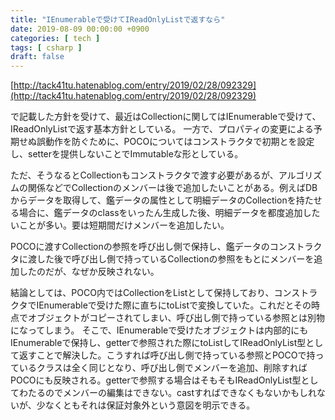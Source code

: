 ```yaml
---
title: "IEnumerableで受けてIReadOnlyListで返すなら"
date: 2019-08-09 00:00:00 +0900
categories: [ tech ]
tags: [ csharp ]
draft: false
---
```


[http://tack41tu.hatenablog.com/entry/2019/02/28/092329](http://tack41tu.hatenablog.com/entry/2019/02/28/092329)

で記載した方針を受けて、最近はCollectionに関してはIEnumerableで受けて、IReadOnlyListで返す基本方針としている。
一方で、プロパティの変更による予期せぬ誤動作を防ぐために、POCOについてはコンストラクタで初期とを設定し、setterを提供しないことでImmutableな形としている。

ただ、そうなるとCollectionもコンストラクタで渡す必要があるが、アルゴリズムの関係などでCollectionのメンバーは後で追加したいことがある。例えばDBからデータを取得して、鑑データの属性として明細データのCollectionを持たせる場合に、鑑データのclassをいったん生成した後、明細データを都度追加したいことが多い。要は短期間だけメンバーを追加したい。

POCOに渡すCollectionの参照を呼び出し側で保持し、鑑データのコンストラクタに渡した後で呼び出し側で持っているCollectionの参照をもとにメンバーを追加したのだが、なぜか反映されない。

結論としては、POCO内ではCollectionをListとして保持しており、コンストラクタでIEnumerableで受けた際に直ちにtoListで変換していた。これだとその時点でオブジェクトがコピーされてしまい、呼び出し側で持っている参照とは別物になってしまう。
そこで、IEnumerableで受けたオブジェクトは内部的にもIEnumerableで保持し、getterで参照された際にtoListしてIReadOnlyList型として返すことで解決した。こうすれば呼び出し側で持っている参照とPOCOで持っているクラスは全く同じとなり、呼び出し側でメンバーを追加、削除すればPOCOにも反映される。getterで参照する場合はそもそもIReadOnlyList型としてわたるのでメンバーの編集はできない。castすればできなくもないかもしれないが、少なくともそれは保証対象外という意図を明示できる。